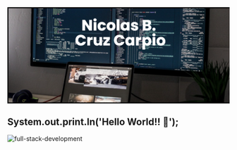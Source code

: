 <img align="center" src="https://github.com/nicolasbncruz/nicolasbncruz/blob/master/banner.png"/>

## System.out.print.ln('Hello World!! 👋');

<span style="align:center">![full-stack-development](https://user-images.githubusercontent.com/24864482/111586408-c8dd8a80-878e-11eb-94c8-483e2962a667.gif)</span>
